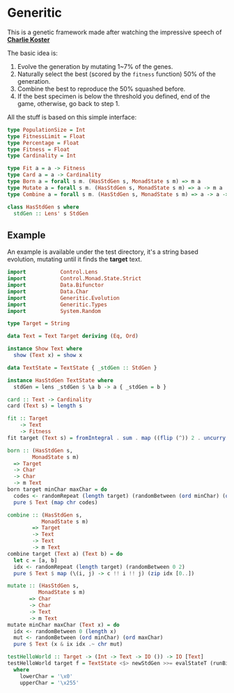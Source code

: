# Generitic

This is a genetic framework made after watching the impressive speech of [**Charlie Koster**](https://www.infoq.com/presentations/genetic-algorithms)

The basic idea is:

1. Evolve the generation by mutating 1~7% of the genes.
2. Naturally select the best (scored by the `fitness` function) 50% of the generation.
3. Combine the best to reproduce the 50% squashed before.
4. If the best specimen is below the threshold you defined, end of the game,
otherwise, go back to step 1.

All the stuff is based on this simple interface:

```haskell
type PopulationSize = Int
type FitnessLimit = Float
type Percentage = Float
type Fitness = Float
type Cardinality = Int

type Fit a = a -> Fitness
type Card a = a -> Cardinality
type Born a = forall s m. (HasStdGen s, MonadState s m) => m a
type Mutate a = forall s m. (HasStdGen s, MonadState s m) => a -> m a
type Combine a = forall s m. (HasStdGen s, MonadState s m) => a -> a -> m a

class HasStdGen s where
  stdGen :: Lens' s StdGen
```

## Example

An example is available under the test directory, it's a string based evolution, mutating until it finds the **target** text.

```haskell
import           Control.Lens
import           Control.Monad.State.Strict
import           Data.Bifunctor
import           Data.Char
import           Generitic.Evolution
import           Generitic.Types
import           System.Random

type Target = String

data Text = Text Target deriving (Eq, Ord)

instance Show Text where
  show (Text x) = show x

data TextState = TextState { _stdGen :: StdGen }

instance HasStdGen TextState where
  stdGen = lens _stdGen $ \a b -> a { _stdGen = b }

card :: Text -> Cardinality
card (Text s) = length s

fit :: Target
    -> Text
    -> Fitness
fit target (Text s) = fromIntegral . sum . map ((flip (^)) 2 . uncurry subtract . bimap ord ord) $ zip s target

born :: (HasStdGen s,
        MonadState s m)
  => Target
  -> Char
  -> Char
  -> m Text
born target minChar maxChar = do
  codes <- randomRepeat (length target) (randomBetween (ord minChar) (ord maxChar))
  pure $ Text (map chr codes)

combine :: (HasStdGen s,
           MonadState s m)
        => Target
        -> Text
        -> Text
        -> m Text
combine target (Text a) (Text b) = do
  let c = [a, b]
  idx <- randomRepeat (length target) (randomBetween 0 2)
  pure $ Text $ map (\(i, j) -> c !! i !! j) (zip idx [0..])

mutate :: (HasStdGen s,
          MonadState s m)
       => Char
       -> Char
       -> Text
       -> m Text
mutate minChar maxChar (Text x) = do
  idx <- randomBetween 0 (length x)
  mut <- randomBetween (ord minChar) (ord maxChar)
  pure $ Text (x & ix idx .~ chr mut)

testHelloWorld :: Target -> (Int -> Text -> IO ()) -> IO [Text]
testHelloWorld target f = TextState <$> newStdGen >>= evalStateT (runBiology f card (fit target) (born target lowerChar upperChar) (mutate lowerChar upperChar) (combine target) 0.04 0 100)
  where
    lowerChar = '\x0'
    upperChar = '\x255'
```
